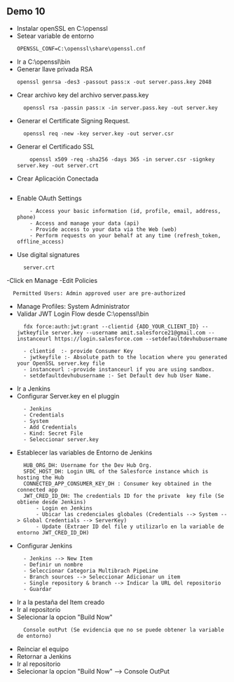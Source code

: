 ## Demo 10
- Instalar openSSL en C:\openssl
- Setear variable de entorno
  ```
  OPENSSL_CONF=C:\openssl\share\openssl.cnf
  ```
- Ir a C:\openssl\bin
- Generar llave privada RSA
  ```
  openssl genrsa -des3 -passout pass:x -out server.pass.key 2048
  ```
- Crear archivo key del archivo server.pass.key 
  ```
    openssl rsa -passin pass:x -in server.pass.key -out server.key
  ```
- Generar el Certificate Signing Request.
  ```
    openssl req -new -key server.key -out server.csr
  ```
- Generar el Certificado SSL
  ```
      openssl x509 -req -sha256 -days 365 -in server.csr -signkey server.key -out server.crt
  ```
- Crear Aplicación Conectada
  ```- Callback URL: http://localhost:1717/OauthRedirect
  ```
- Enable OAuth Settings
  ```
      - Access your basic information (id, profile, email, address, phone)
      - Access and manage your data (api)
      - Provide access to your data via the Web (web)
      - Perform requests on your behalf at any time (refresh_token, offline_access)
  ```
- Use digital signatures
  ```
    server.crt
  ```
-Click en Manage
-Edit Policies
  ```
    Permitted Users: Admin approved user are pre-authorized
  ```
- Manage Profiles: System Administrator
- Validar JWT Login Flow desde C:\openssl\bin
  ```
    fdx force:auth:jwt:grant --clientid {ADD_YOUR_CLIENT_ID} --jwtkeyfile server.key --username amit.salesforce21@gmail.com --instanceurl https://login.salesforce.com --setdefaultdevhubusername
  ```
  ```
    - clientid  :- provide Consumer Key
    - jwtkeyfile :- Absolute path to the location where you generated your OpenSSL server.key file
    - instanceurl :-provide instanceurl if you are using sandbox.
    - setdefaultdevhubusername :- Set Default dev hub User Name.
  ```
- Ir a Jenkins
- Configurar Server.key en el pluggin
  ```
    - Jenkins
    - Credentials
    - System
    - Add Credentials
    - Kind: Secret File
    - Seleccionar server.key
  ```
- Establecer las variables de Entorno de Jenkins
  ```
    HUB_ORG_DH: Username for the Dev Hub Org.
    SFDC_HOST_DH: Login URL of the Salesforce instance which is hosting the Hub
    CONNECTED_APP_CONSUMER_KEY_DH : Consumer key obtained in the connected app
    JWT_CRED_ID_DH: The credentials ID for the private  key file (Se obtiene desde Jenkins)
        - Login en Jenkins
        - Ubicar las credenciales globales (Credentials --> System --> Global Credentials --> ServerKey)
        - Update (Extraer ID del file y utilizarlo en la variable de entorno JWT_CRED_ID_DH)
   ```
- Configurar Jenkins
  ```
    - Jenkins --> New Item
    - Definir un nombre
    - Seleccionar Categoria Multibrach PipeLine
    - Branch sources --> Seleccionar Adicionar un item
    - Single repository & branch --> Indicar la URL del repositorio
    - Guardar 
  ```  
- Ir a la pestaña del Item creado
- Ir al repositorio 
- Selecionar la opcion "Build Now" 
  ```
    Console outPut (Se evidencia que no se puede obtener la variable de entorno)
  ```  
- Reinciar el equipo
- Retornar a Jenkins
- Ir al repositorio 
- Selecionar la opcion "Build Now" --> Console OutPut



